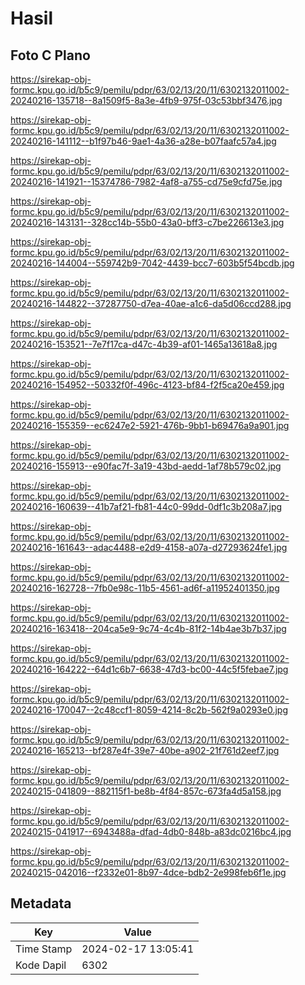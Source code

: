 # Hasil

## Foto C Plano

https://sirekap-obj-formc.kpu.go.id/b5c9/pemilu/pdpr/63/02/13/20/11/6302132011002-20240216-135718--8a1509f5-8a3e-4fb9-975f-03c53bbf3476.jpg

https://sirekap-obj-formc.kpu.go.id/b5c9/pemilu/pdpr/63/02/13/20/11/6302132011002-20240216-141112--b1f97b46-9ae1-4a36-a28e-b07faafc57a4.jpg

https://sirekap-obj-formc.kpu.go.id/b5c9/pemilu/pdpr/63/02/13/20/11/6302132011002-20240216-141921--15374786-7982-4af8-a755-cd75e9cfd75e.jpg

https://sirekap-obj-formc.kpu.go.id/b5c9/pemilu/pdpr/63/02/13/20/11/6302132011002-20240216-143131--328cc14b-55b0-43a0-bff3-c7be226613e3.jpg

https://sirekap-obj-formc.kpu.go.id/b5c9/pemilu/pdpr/63/02/13/20/11/6302132011002-20240216-144004--559742b9-7042-4439-bcc7-603b5f54bcdb.jpg

https://sirekap-obj-formc.kpu.go.id/b5c9/pemilu/pdpr/63/02/13/20/11/6302132011002-20240216-144822--37287750-d7ea-40ae-a1c6-da5d06ccd288.jpg

https://sirekap-obj-formc.kpu.go.id/b5c9/pemilu/pdpr/63/02/13/20/11/6302132011002-20240216-153521--7e7f17ca-d47c-4b39-af01-1465a13618a8.jpg

https://sirekap-obj-formc.kpu.go.id/b5c9/pemilu/pdpr/63/02/13/20/11/6302132011002-20240216-154952--50332f0f-496c-4123-bf84-f2f5ca20e459.jpg

https://sirekap-obj-formc.kpu.go.id/b5c9/pemilu/pdpr/63/02/13/20/11/6302132011002-20240216-155359--ec6247e2-5921-476b-9bb1-b69476a9a901.jpg

https://sirekap-obj-formc.kpu.go.id/b5c9/pemilu/pdpr/63/02/13/20/11/6302132011002-20240216-155913--e90fac7f-3a19-43bd-aedd-1af78b579c02.jpg

https://sirekap-obj-formc.kpu.go.id/b5c9/pemilu/pdpr/63/02/13/20/11/6302132011002-20240216-160639--41b7af21-fb81-44c0-99dd-0df1c3b208a7.jpg

https://sirekap-obj-formc.kpu.go.id/b5c9/pemilu/pdpr/63/02/13/20/11/6302132011002-20240216-161643--adac4488-e2d9-4158-a07a-d27293624fe1.jpg

https://sirekap-obj-formc.kpu.go.id/b5c9/pemilu/pdpr/63/02/13/20/11/6302132011002-20240216-162728--7fb0e98c-11b5-4561-ad6f-a11952401350.jpg

https://sirekap-obj-formc.kpu.go.id/b5c9/pemilu/pdpr/63/02/13/20/11/6302132011002-20240216-163418--204ca5e9-9c74-4c4b-81f2-14b4ae3b7b37.jpg

https://sirekap-obj-formc.kpu.go.id/b5c9/pemilu/pdpr/63/02/13/20/11/6302132011002-20240216-164222--64d1c6b7-6638-47d3-bc00-44c5f5febae7.jpg

https://sirekap-obj-formc.kpu.go.id/b5c9/pemilu/pdpr/63/02/13/20/11/6302132011002-20240216-170047--2c48ccf1-8059-4214-8c2b-562f9a0293e0.jpg

https://sirekap-obj-formc.kpu.go.id/b5c9/pemilu/pdpr/63/02/13/20/11/6302132011002-20240216-165213--bf287e4f-39e7-40be-a902-21f761d2eef7.jpg

https://sirekap-obj-formc.kpu.go.id/b5c9/pemilu/pdpr/63/02/13/20/11/6302132011002-20240215-041809--882115f1-be8b-4f84-857c-673fa4d5a158.jpg

https://sirekap-obj-formc.kpu.go.id/b5c9/pemilu/pdpr/63/02/13/20/11/6302132011002-20240215-041917--6943488a-dfad-4db0-848b-a83dc0216bc4.jpg

https://sirekap-obj-formc.kpu.go.id/b5c9/pemilu/pdpr/63/02/13/20/11/6302132011002-20240215-042016--f2332e01-8b97-4dce-bdb2-2e998feb6f1e.jpg


## Metadata

| Key        | Value               |
| ---------- | ------------------- |
| Time Stamp | 2024-02-17 13:05:41 |
| Kode Dapil | 6302                |



